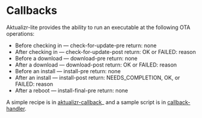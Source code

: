# Callbacks

Aktualizr-lite provides the ability to run an executable at the following OTA operations:

* Before checking in — check-for-update-pre  return: none
* After checking in  — check-for-update-post return: OK or FAILED: reason
* Before a download  — download-pre          return: none
* After a download   — download-post         return: OK or FAILED: reason
* Before an install  — install-pre           return: none
* After an install   — install-post          return: NEEDS_COMPLETION, OK, or FAILED: reason
* After a reboot     — install-final-pre     return: none

A simple recipe is in [aktualizr-callback](https://github.com/foundriesio/meta-lmp/blob/main/meta-lmp-base/recipes-sota/aktualizr/aktualizr-callback_1.0.bb)_ and a sample script is in [callback-handler](https://github.com/foundriesio/meta-lmp/blob/main/meta-lmp-base/recipes-sota/aktualizr/aktualizr-callback/callback-handler).